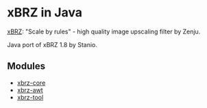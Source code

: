 # xBRZ in Java

[xBRZ](https://sourceforge.net/projects/xbrz/): "Scale by rules" - high quality image upscaling filter by Zenju.

Java port of xBRZ 1.8 by Stanio.

## Modules

-   [xbrz-core](xbrz-core)
-   [xbrz-awt](xbrz-awt)
-   [xbrz-tool](xbrz-tool)
